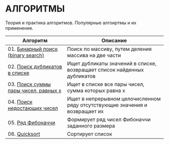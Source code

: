# АЛГОРИТМЫ
Теория и практика алгоритмов. Популярные алгоиртмы и их применение.

| **Алгоритм** | **Описание** | 
| -------------------- | --------------------- |
| 01. [Бинарный поиск (binary search)](https://github.com/urzumo/algorithms/blob/urzumo/algorithms/01_binary_search.py) |Поиск по массиву, путем деления массива на две части|
| 02. [Поиск дубликатов в списке](https://github.com/urzumo/algorithms/blob/urzumo/algorithms/02_find_dups_in_list.py) |Ищет дубликаты значений в списке, возвращает список найденных дубликатов|
| 03. [Поиск суммы пары чисел, равных х](https://github.com/urzumo/algorithms/blob/urzumo/algorithms/03_find_pairs.py) |Ищет в списке все пары чисел, сумма которых равна х|
| 04. [Поиск недостающих чисел](https://github.com/urzumo/algorithms/blob/urzumo/algorithms/04_get_missing_number.py) |Ищет в непрерывном целочисленном ряду отсутствующие значения и возвращает их|
| 05. [Ряд Фибоначчи](https://github.com/urzumo/algorithms/blob/urzumo/algorithms/05_fibonacci_nums.py) |Формирует ряд чисел Фибоначчи заданного размера|
| 06. [Quicksort](https://github.com/urzumo/algorithms/blob/urzumo/algorithms/06_quicksort.py) |Сортирует список|
